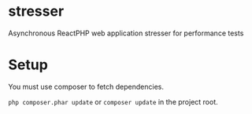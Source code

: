 # stresser

Asynchronous ReactPHP web application stresser for performance tests

# Setup

You must use composer to fetch dependencies.

`php composer.phar update` or `composer update` in the project root.
